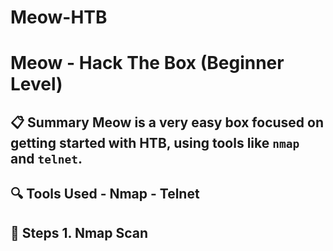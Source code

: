 # Meow-HTB
# Meow - Hack The Box (Beginner Level)  

## 📋 Summary Meow is a very easy box focused on getting started with HTB, using tools like `nmap` and `telnet`.  

## 🔍 Tools Used - Nmap - Telnet 

## 🧪 Steps  1. **Nmap Scan**   
```bash    nmap -sV -p- -T4 &lt;IP>
